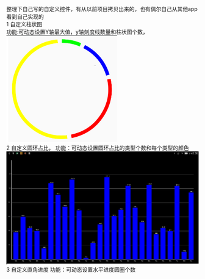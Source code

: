 整理下自己写的自定义控件，有从以前项目拷贝出来的，也有偶尔自己从其他app看到自己实现的  
1 自定义柱状图   
    功能:可动态设置Y轴最大值，y轴刻度线数量和柱状图个数，  
    ![Image text](https://github.com/a503424551/yanDemo/blob/master/image/circle.png)  
2  自定义圆环占比， 
    功能：可动态设置圆环占比的类型个数和每个类型的颜色
        ![Image text](https://github.com/a503424551/yanDemo/blob/master/image/histogramView.png)  
3  自定义直角进度
    功能：可动态设置水平进度圆圈个数